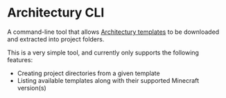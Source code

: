 # Architectury CLI
A command-line tool that allows [Architectury templates](https://github.com/architectury/architectury-templates) to be downloaded
and extracted into project folders.

This is a very simple tool, and currently only supports the following features:
- Creating project directories from a given template
- Listing available templates along with their supported Minecraft version(s)